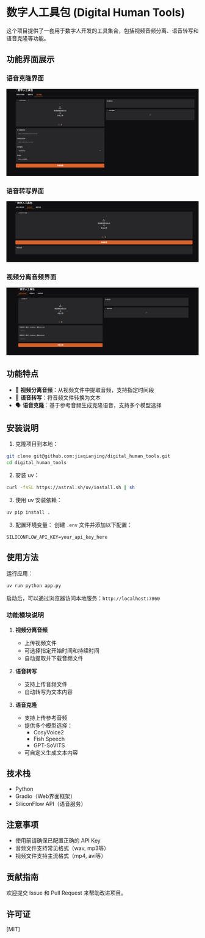 # 数字人工具包 (Digital Human Tools)

这个项目提供了一套用于数字人开发的工具集合，包括视频音频分离、语音转写和语音克隆等功能。

## 功能界面展示

### 语音克隆界面
![语音克隆界面](img/voice_clone.png)

### 语音转写界面
![语音转写界面](img/audio_trans.png)

### 视频分离音频界面
![视频分离音频界面](img/video_split.png)

## 功能特点

- 🎥 **视频分离音频**：从视频文件中提取音频，支持指定时间段
- 🎯 **语音转写**：将音频文件转换为文本
- 🗣️ **语音克隆**：基于参考音频生成克隆语音，支持多个模型选择

## 安装说明

1. 克隆项目到本地：
```bash
git clone git@github.com:jiaqianjing/digital_human_tools.git
cd digital_human_tools
```

2. 安装 uv：
```bash
curl -fsSL https://astral.sh/uv/install.sh | sh
```

3. 使用 uv 安装依赖：
```bash
uv pip install .
```

3. 配置环境变量：
创建 `.env` 文件并添加以下配置：
```
SILICONFLOW_API_KEY=your_api_key_here
```

## 使用方法

运行应用：
```bash
uv run python app.py
```

启动后，可以通过浏览器访问本地服务：`http://localhost:7860`

### 功能模块说明

1. **视频分离音频**
   - 上传视频文件
   - 可选择指定开始时间和持续时间
   - 自动提取并下载音频文件

2. **语音转写**
   - 支持上传音频文件
   - 自动转写为文本内容

3. **语音克隆**
   - 支持上传参考音频
   - 提供多个模型选择：
     - CosyVoice2
     - Fish Speech
     - GPT-SoVITS
   - 可自定义生成文本内容

## 技术栈

- Python
- Gradio（Web界面框架）
- SiliconFlow API（语音服务）

## 注意事项

- 使用前请确保已配置正确的 API Key
- 音频文件支持常见格式（wav, mp3等）
- 视频文件支持主流格式（mp4, avi等）

## 贡献指南

欢迎提交 Issue 和 Pull Request 来帮助改进项目。

## 许可证

[MIT]

